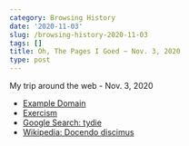 ```yaml
---
category: Browsing History
date: '2020-11-03'
slug: /browsing-history-2020-11-03
tags: []
title: Oh, The Pages I Goed ~ Nov. 3, 2020
type: post
---
```



My trip around the web - Nov. 3, 2020

- [Example Domain](http://example.com/)
- [Exercism](https://exercism.io/)
- [Google Search: tydie](https://www.google.com/search?client=safari&rls=en&q=tydie&ie=UTF-8&oe=UTF-8)
- [Wikipedia: Docendo discimus](https://en.wikipedia.org/wiki/Docendo_discimus)